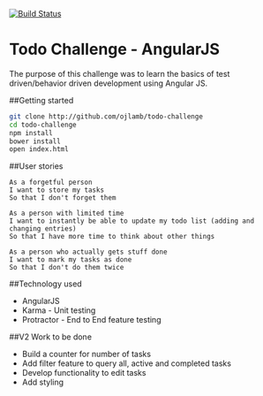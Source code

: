 [![Build Status](https://travis-ci.org/ojlamb/todo_challenge.svg?branch=master)](https://travis-ci.org/ojlamb/todo_challenge)

# Todo Challenge - AngularJS
The purpose of this challenge was to learn the basics of test driven/behavior driven development using Angular JS.

##Getting started

```bash
git clone http://github.com/ojlamb/todo-challenge
cd todo-challenge
npm install
bower install
open index.html
```

##User stories

```
As a forgetful person
I want to store my tasks
So that I don't forget them

As a person with limited time
I want to instantly be able to update my todo list (adding and changing entries)
So that I have more time to think about other things

As a person who actually gets stuff done
I want to mark my tasks as done
So that I don't do them twice
```

##Technology used

* AngularJS
* Karma - Unit testing
* Protractor - End to End feature testing

##V2 Work to be done

* Build a counter for number of tasks
* Add filter feature to query all, active and completed tasks
* Develop functionality to edit tasks
* Add styling
